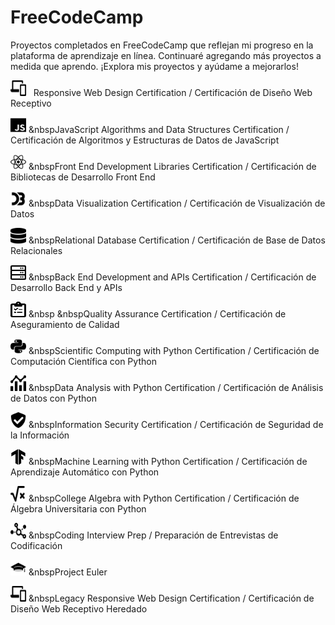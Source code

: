 # FreeCodeCamp

Proyectos completados en FreeCodeCamp que reflejan mi progreso en la plataforma de aprendizaje en línea. Continuaré agregando más proyectos a medida que aprendo. ¡Explora mis proyectos y ayúdame a mejorarlos!


<img src="resources/01.svg" title="C#" alt="C#" width="25" height="25"/>&nbsp;&nbsp; Responsive Web Design Certification / Certificación de Diseño Web Receptivo

<img src="resources/02.svg" title="C#" alt="C#" width="25" height="25"/>&nbsp;&nbspJavaScript Algorithms and Data Structures Certification / Certificación de Algoritmos y Estructuras de Datos de JavaScript

<img src="resources/03.svg" title="C#" alt="C#" width="25" height="25"/>&nbsp;&nbspFront End Development Libraries Certification / Certificación de Bibliotecas de Desarrollo Front End

<img src="resources/04.svg" title="C#" alt="C#" width="25" height="25"/>&nbsp;&nbspData Visualization Certification / Certificación de Visualización de Datos

<img src="resources/05.svg" title="C#" alt="C#" width="25" height="25"/>&nbsp;&nbspRelational Database Certification / Certificación de Base de Datos Relacionales

<img src="resources/06.svg" title="C#" alt="C#" width="25" height="25"/>&nbsp;&nbspBack End Development and APIs Certification / Certificación de Desarrollo Back End y APIs

<img src="resources/07.svg" title="C#" alt="C#" width="25" height="25"/>&nbsp;&nbsp&nbsp;&nbspQuality Assurance Certification / Certificación de Aseguramiento de Calidad

<img src="resources/08.svg" title="C#" alt="C#" width="25" height="25"/>&nbsp;&nbspScientific Computing with Python Certification / Certificación de Computación Científica con Python

<img src="resources/09.svg" title="C#" alt="C#" width="25" height="25"/>&nbsp;&nbspData Analysis with Python Certification / Certificación de Análisis de Datos con Python

<img src="resources/10.svg" title="C#" alt="C#" width="25" height="25"/>&nbsp;&nbspInformation Security Certification / Certificación de Seguridad de la Información

<img src="resources/11.svg" title="C#" alt="C#" width="25" height="25"/>&nbsp;&nbspMachine Learning with Python Certification / Certificación de Aprendizaje Automático con Python

<img src="resources/12.svg" title="C#" alt="C#" width="25" height="25"/>&nbsp;&nbspCollege Algebra with Python Certification / Certificación de Álgebra Universitaria con Python

<img src="resources/13.svg" title="C#" alt="C#" width="25" height="25"/>&nbsp;&nbspCoding Interview Prep / Preparación de Entrevistas de Codificación

<img src="resources/14.svg" title="C#" alt="C#" width="25" height="25"/>&nbsp;&nbspProject Euler

<img src="resources/15.svg" title="C#" alt="C#" width="25" height="25"/>&nbsp;&nbspLegacy Responsive Web Design Certification / Certificación de Diseño Web Receptivo Heredado
